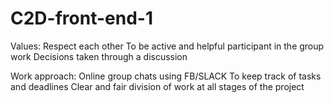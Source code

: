 # C2D-front-end-1
Values:
Respect each other
To be active and helpful participant in the group work
Decisions taken through a discussion

Work approach:
Online group chats using FB/SLACK
To keep track of tasks and deadlines
Clear and fair division of work at all stages of the project
